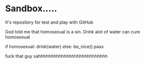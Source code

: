 # Sandbox.....



It's repository for test and play with GitHub

God told me that homosexual is a sin. 
Drink alot of water can cure homosexual

if homosexual:
    drink(water)
else:
    be_nice()
    pass

fuck that guy
sahhhhhhhhhhhhhhhhhhhhhhhhhhh
